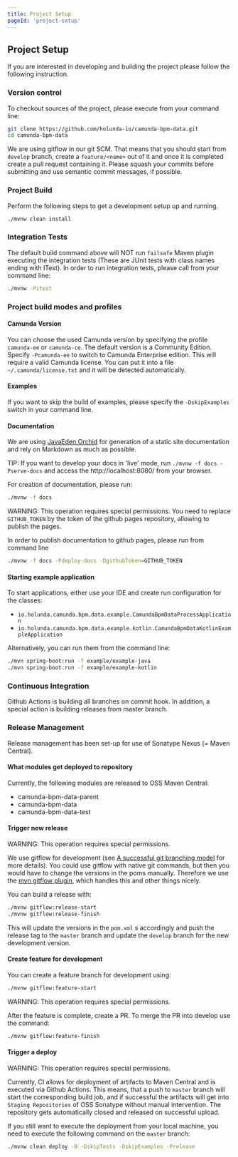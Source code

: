 ```yaml
---
title: Project Setup 
pageId: 'project-setup'
---
```


## Project Setup

If you are interested in developing and building the project please follow the following instruction.

### Version control

To checkout sources of the project, please execute from your command line:

``` bash
git clone https://github.com/holunda-io/camunda-bpm-data.git
cd camunda-bpm-data
```

We are using gitflow in our git SCM. That means that you should start from `develop` branch, create a `feature/<name>` out of it and once it
is completed create a pull request containing it. Please squash your commits before submitting and use semantic commit messages, if
possible.

### Project Build

Perform the following steps to get a development setup up and running.

``` bash
./mvnw clean install
```

### Integration Tests

The default build command above will NOT run `failsafe` Maven plugin executing the integration tests
(These are JUnit tests with class names ending with ITest). In order to run integration tests, please call from your command line:

``` bash
./mvnw -Pitest
```

### Project build modes and profiles

#### Camunda Version

You can choose the used Camunda version by specifying the profile `camunda-ee` or `camunda-ce`. The default version is a Community Edition.
Specify `-Pcamunda-ee` to switch to Camunda Enterprise edition. This will require a valid Camunda license. You can put it into a
file `~/.camunda/license.txt` and it will be detected automatically.

#### Examples

If you want to skip the build of examples, please specify the `-DskipExamples` switch in your command line.

#### Documentation

We are using [JavaEden Orchid](https://github.com/orchidhq/Orchid) for generation of a static site documentation and rely on Markdown as
much as possible.

TIP: If you want to develop your docs in 'live' mode, run `./mvnw -f docs -Pserve-docs` and access the http://localhost:8080/ from your
browser.

For creation of documentation, please run:

``` bash
./mvnw -f docs
```

WARNING: This operation requires special permissions. You need to replace `GITHUB_TOKEN` by the token of the github pages repository,
allowing to publish the pages.

In order to publish documentation to github pages, please run from command line

``` bash 
./mvnw -f docs -Pdeploy-docs -DgithubToken=GITHUB_TOKEN
```

#### Starting example application

To start applications, either use your IDE and create run configuration for the classes:

* `io.holunda.camunda.bpm.data.example.CamundaBpmDataProcessApplication`
* `io.holunda.camunda.bpm.data.example.kotlin.CamundaBpmDataKotlinExampleApplication`

Alternatively, you can run them from the command line:

``` bash
./mvn spring-boot:run -f example/example-java
./mvn spring-boot:run -f example/example-kotlin
```

### Continuous Integration

Github Actions is building all branches on commit hook. In addition, a special action is building releases from master branch.

### Release Management

Release management has been set-up for use of Sonatype Nexus (= Maven Central).

#### What modules get deployed to repository

Currently, the following modules are released to OSS Maven Central:

* camunda-bpm-data-parent
* camunda-bpm-data
* camunda-bpm-data-test

#### Trigger new release

WARNING: This operation requires special permissions.

We use gitflow for development (see [A successful git branching model](http://nvie.com/posts/a-successful-git-branching-model/)
for more details). You could use gitflow with native git commands, but then you would have to change the versions in the poms manually.
Therefore we use the
[mvn gitflow plugin](https://github.com/aleksandr-m/gitflow-maven-plugin/), which handles this and other things nicely.

You can build a release with:

``` bash
./mvnw gitflow:release-start
./mvnw gitflow:release-finish
```

This will update the versions in the `pom.xml` s accordingly and push the release tag to the `master` branch and update the `develop` branch
for the new development version.

#### Create feature for development

You can create a feature branch for development using:

``` bash
./mvnw gitflow:feature-start
```

WARNING: This operation requires special permissions.

After the feature is complete, create a PR. To merge the PR into develop use the command:

``` bash
./mvnw gitflow:feature-finish
```

#### Trigger a deploy

WARNING: This operation requires special permissions.

Currently, CI allows for deployment of artifacts to Maven Central and is executed via Github Actions. This means, that a push to `master`
branch will start the corresponding build job, and if successful the artifacts will get into `Staging Repositories` of OSS Sonatype without
manual intervention. The repository gets automatically closed and released on successful upload.

If you still want to execute the deployment from your local machine, you need to execute the following command on the `master` branch:

``` bash
./mvnw clean deploy -B -DskipTests -DskipExamples -Prelease
```
